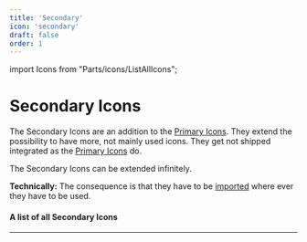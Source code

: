 ```yaml
---
title: 'Secondary'
icon: 'secondary'
draft: false
order: 1
---
```


import Icons from "Parts/icons/ListAllIcons";

# Secondary Icons

The Secondary Icons are an addition to the [Primary Icons](/icons/primary). They extend the possibility to have more, not mainly used icons. They get not shipped integrated as the [Primary Icons](/icons/primary) do.

The Secondary Icons can be extended infinitely.

**Technically:** The consequence is that they have to be [imported](/uilib/components/icon#info) where ever they have to be used.

#### A list of all Secondary Icons

---

<Icons type="secondary" />
